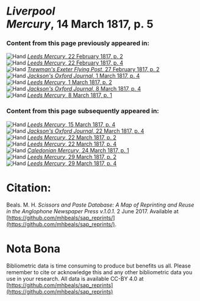 # *Liverpool Mercury*, 14 March 1817, p. 5  
  
### Content from this page previously appeared in:  
![Hand](http://scissorsandpaste.net/wp-content/uploads/2017/06/smallhandpointer.png) [*Leeds Mercury*, 22 February 1817, p. 2](https://mhbeals.github.io/sap_html/Leeds-Mercury/Leeds-Mercury-22-February-1817-p-2)  
![Hand](http://scissorsandpaste.net/wp-content/uploads/2017/06/smallhandpointer.png) [*Leeds Mercury*, 22 February 1817, p. 4](https://mhbeals.github.io/sap_html/Leeds-Mercury/Leeds-Mercury-22-February-1817-p-4)  
![Hand](http://scissorsandpaste.net/wp-content/uploads/2017/06/smallhandpointer.png) [*Trewman's Exeter Flying Post*, 27 February 1817, p. 2](https://mhbeals.github.io/sap_html/Trewman's-Exeter-Flying-Post/Trewman's-Exeter-Flying-Post-27-February-1817-p-2)  
![Hand](http://scissorsandpaste.net/wp-content/uploads/2017/06/smallhandpointer.png) [*Jackson's Oxford Journal*, 1 March 1817, p. 4](https://mhbeals.github.io/sap_html/Jackson's-Oxford-Journal/Jackson's-Oxford-Journal-1-March-1817-p-4)  
![Hand](http://scissorsandpaste.net/wp-content/uploads/2017/06/smallhandpointer.png) [*Leeds Mercury*, 1 March 1817, p. 2](https://mhbeals.github.io/sap_html/Leeds-Mercury/Leeds-Mercury-1-March-1817-p-2)  
![Hand](http://scissorsandpaste.net/wp-content/uploads/2017/06/smallhandpointer.png) [*Jackson's Oxford Journal*, 8 March 1817, p. 4](https://mhbeals.github.io/sap_html/Jackson's-Oxford-Journal/Jackson's-Oxford-Journal-8-March-1817-p-4)  
![Hand](http://scissorsandpaste.net/wp-content/uploads/2017/06/smallhandpointer.png) [*Leeds Mercury*, 8 March 1817, p. 1](https://mhbeals.github.io/sap_html/Leeds-Mercury/Leeds-Mercury-8-March-1817-p-1)  
  
### Content from this page subsequently appeared in:  
![Hand](http://scissorsandpaste.net/wp-content/uploads/2017/06/smallhandpointer.png) [*Leeds Mercury*, 15 March 1817, p. 4](https://mhbeals.github.io/sap_html/Leeds-Mercury/Leeds-Mercury-15-March-1817-p-4)  
![Hand](http://scissorsandpaste.net/wp-content/uploads/2017/06/smallhandpointer.png) [*Jackson's Oxford Journal*, 22 March 1817, p. 4](https://mhbeals.github.io/sap_html/Jackson's-Oxford-Journal/Jackson's-Oxford-Journal-22-March-1817-p-4)  
![Hand](http://scissorsandpaste.net/wp-content/uploads/2017/06/smallhandpointer.png) [*Leeds Mercury*, 22 March 1817, p. 2](https://mhbeals.github.io/sap_html/Leeds-Mercury/Leeds-Mercury-22-March-1817-p-2)  
![Hand](http://scissorsandpaste.net/wp-content/uploads/2017/06/smallhandpointer.png) [*Leeds Mercury*, 22 March 1817, p. 4](https://mhbeals.github.io/sap_html/Leeds-Mercury/Leeds-Mercury-22-March-1817-p-4)  
![Hand](http://scissorsandpaste.net/wp-content/uploads/2017/06/smallhandpointer.png) [*Caledonian Mercury*, 24 March 1817, p. 1](https://mhbeals.github.io/sap_html/Caledonian-Mercury/Caledonian-Mercury-24-March-1817-p-1)  
![Hand](http://scissorsandpaste.net/wp-content/uploads/2017/06/smallhandpointer.png) [*Leeds Mercury*, 29 March 1817, p. 2](https://mhbeals.github.io/sap_html/Leeds-Mercury/Leeds-Mercury-29-March-1817-p-2)  
![Hand](http://scissorsandpaste.net/wp-content/uploads/2017/06/smallhandpointer.png) [*Leeds Mercury*, 29 March 1817, p. 4](https://mhbeals.github.io/sap_html/Leeds-Mercury/Leeds-Mercury-29-March-1817-p-4)  


# Citation: 

Beals. M. H. *Scissors and Paste Database: A Map of Reprinting and Reuse in the Anglophone Newspaper Press v.1.0.1.* 2 June 2017. Available at [https://github.com/mhbeals/sap_reprints/](https://github.com/mhbeals/sap_reprints/). 

# Nota Bona

Bibliometric data is time consuming to produce but benefits us all. Please remember to cite or acknowledge this and any other bibliometric data you use in your research. All data is available CC-BY 4.0 at [https://github.com/mhbeals/sap_reprints](https://github.com/mhbeals/sap_reprints)